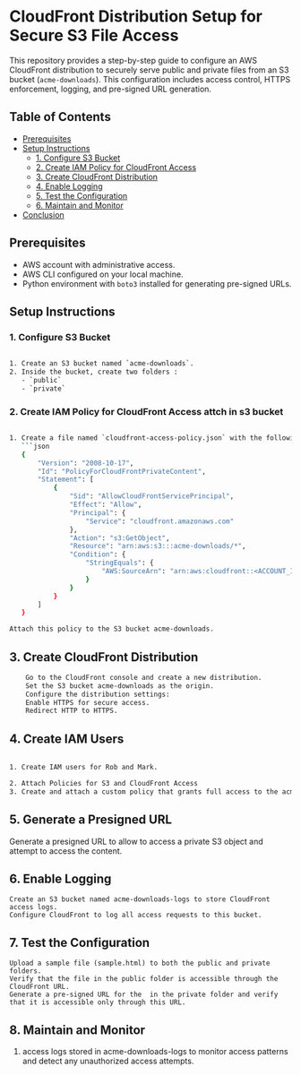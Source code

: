 # CloudFront Distribution Setup for Secure S3 File Access

This repository provides a step-by-step guide to configure an AWS CloudFront distribution to securely serve public and private files from an S3 bucket (`acme-downloads`). This configuration includes access control, HTTPS enforcement, logging, and pre-signed URL generation.

## Table of Contents
- [Prerequisites](#prerequisites)
- [Setup Instructions](#setup-instructions)
  - [1. Configure S3 Bucket](#1-configure-s3-bucket)
  - [2. Create IAM Policy for CloudFront Access](#2-create-iam-policy-for-cloudfront-access)
  - [3. Create CloudFront Distribution](#3-create-cloudfront-distribution)
  - [4. Enable Logging](#5-enable-logging)
  - [5. Test the Configuration](#6-test-the-configuration)
  - [6. Maintain and Monitor](#7-maintain-and-monitor)
- [Conclusion](#conclusion)

## Prerequisites
- AWS account with administrative access.
- AWS CLI configured on your local machine.
- Python environment with `boto3` installed for generating pre-signed URLs.

## Setup Instructions

### 1. Configure S3 Bucket
```bash

1. Create an S3 bucket named `acme-downloads`.
2. Inside the bucket, create two folders :
   - `public`
   - `private`

```
### 2. Create IAM Policy for CloudFront Access attch in s3 bucket
```bash

1. Create a file named `cloudfront-access-policy.json` with the following content:
   ```json
   {
       "Version": "2008-10-17",
       "Id": "PolicyForCloudFrontPrivateContent",
       "Statement": [
           {
               "Sid": "AllowCloudFrontServicePrincipal",
               "Effect": "Allow",
               "Principal": {
                   "Service": "cloudfront.amazonaws.com"
               },
               "Action": "s3:GetObject",
               "Resource": "arn:aws:s3:::acme-downloads/*",
               "Condition": {
                   "StringEquals": {
                       "AWS:SourceArn": "arn:aws:cloudfront::<ACCOUNT_ID>:distribution/<DISTRIBUTION_ID>"
                   }
               }
           }
       ]
   }

Attach this policy to the S3 bucket acme-downloads.
 ```

## 3. Create CloudFront Distribution
```bash
    Go to the CloudFront console and create a new distribution.
    Set the S3 bucket acme-downloads as the origin.
    Configure the distribution settings:
    Enable HTTPS for secure access.
    Redirect HTTP to HTTPS.
```

## 4. Create IAM Users
```bash

1. Create IAM users for Rob and Mark.

2. Attach Policies for S3 and CloudFront Access
3. Create and attach a custom policy that grants full access to the acme-downloads S3 bucket and CloudFront distributions.

```

## 5. Generate a Presigned URL

Generate a presigned URL to allow  to access a private S3 object and attempt to access the content.



## 6. Enable Logging

    Create an S3 bucket named acme-downloads-logs to store CloudFront access logs.
    Configure CloudFront to log all access requests to this bucket.

## 7. Test the Configuration

    Upload a sample file (sample.html) to both the public and private folders.
    Verify that the file in the public folder is accessible through the CloudFront URL.
    Generate a pre-signed URL for the  in the private folder and verify that it is accessible only through this URL.


## 8. Maintain and Monitor
 1. access logs stored in acme-downloads-logs to monitor access patterns and detect any unauthorized access attempts.
